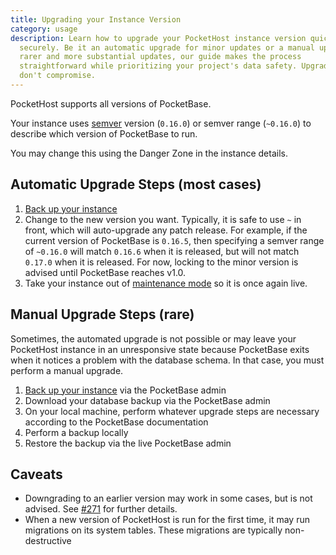 ```yaml
---
title: Upgrading your Instance Version
category: usage
description: Learn how to upgrade your PocketHost instance version quickly and
  securely. Be it an automatic upgrade for minor updates or a manual upgrade for
  rarer and more substantial updates, our guide makes the process
  straightforward while prioritizing your project's data safety. Upgrade, but
  don't compromise.
---
```


PocketHost supports all versions of PocketBase.

Your instance uses [semver](https://semver.org/) version (`0.16.0`) or semver range (`~0.16.0`) to describe which version of PocketBase to run.

You may change this using the Danger Zone in the instance details.

## Automatic Upgrade Steps (most cases)

1. [Back up your instance](/docs/usage/backup-and-restore/)
2. Change to the new version you want. Typically, it is safe to use `~` in front, which will auto-upgrade any patch release. For example, if the current version of PocketBase is `0.16.5`, then specifying a semver range of `~0.16.0` will match `0.16.6` when it is released, but will not match `0.17.0` when it is released. For now, locking to the minor version is advised until PocketBase reaches v1.0.
3. Take your instance out of [maintenance mode](/docs/usage/maintenance/) so it is once again live.

## Manual Upgrade Steps (rare)

Sometimes, the automated upgrade is not possible or may leave your PocketHost instance in an unresponsive state because PocketBase exits when it notices a problem with the database schema. In that case, you must perform a manual upgrade.

1. [Back up your instance](https://pocketbase.io/docs/going-to-production/#backup-and-restore) via the PocketBase admin
2. Download your database backup via the PocketBase admin
3. On your local machine, perform whatever upgrade steps are necessary according to the PocketBase documentation
4. Perform a backup locally
5. Restore the backup via the live PocketBase admin

## Caveats

- Downgrading to an earlier version may work in some cases, but is not advised. See [#271](https://github.com/pocketbase/pocketbase/discussions/2710#discussioncomment-6185502) for further details.
- When a new version of PocketHost is run for the first time, it may run migrations on its system tables. These migrations are typically non-destructive
